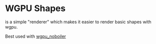 # WGPU Shapes

is a simple "renderer" which makes it easier to render basic shapes with wgpu.

Best used with [wgpu_noboiler](https://crates.io/crates/wgpu-noboiler)